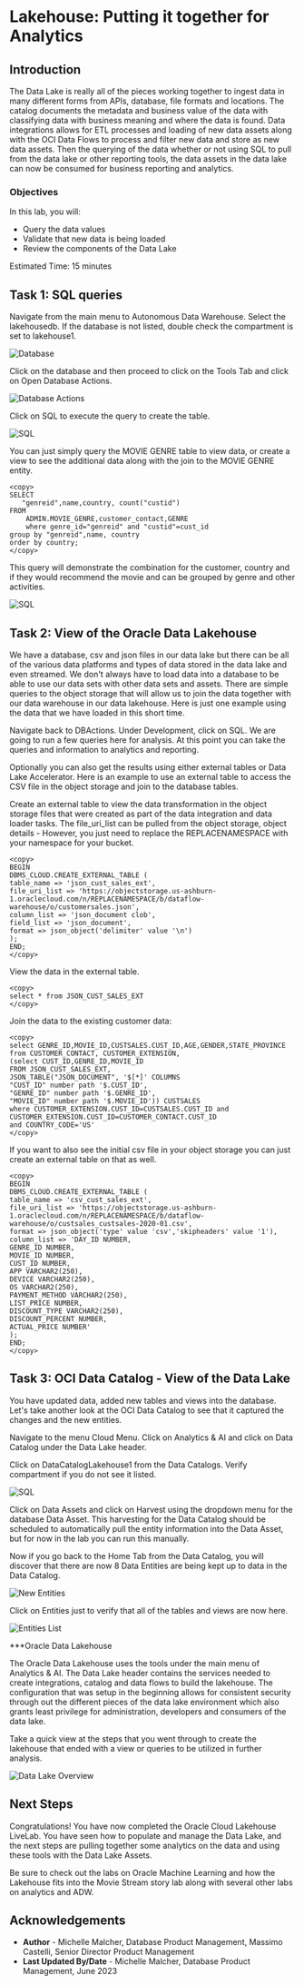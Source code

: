 # Lakehouse: Putting it together for Analytics

## Introduction

The Data Lake is really all of the pieces working together to ingest data in many different forms from APIs, database, file formats and locations. The catalog documents the metadata and business value of the data with classifying data with business meaning and where the data is found. Data integrations allows for ETL processes and loading of new data assets along with the OCI Data Flows to process and filter new data and store as new data assets. Then the querying of the data whether or not using SQL to pull from the data lake or other reporting tools, the data assets in the data lake can now be consumed for business reporting and analytics.

### Objectives

In this lab, you will:
* Query the data values
* Validate that new data is being loaded
* Review the components of the Data Lake

Estimated Time: 15 minutes

## Task 1: SQL queries

Navigate from the main menu to Autonomous Data Warehouse. Select the lakehousedb. If the database is not listed, double check the compartment is set to lakehouse1.

![Database](./images/Databaselisting.png " ")

Click on the database and then proceed to click on the Tools Tab and click on Open Database Actions.

![Database Actions](./images/dbactionsbox.png " ")

Click on SQL to execute the query to create the table.

![SQL](./images/SQL_queries.png " ")

You can just simply query the MOVIE GENRE table to view data, or create a view to see the additional data along with the join to the MOVIE GENRE entity.

```
<copy>
SELECT
   "genreid",name,country, count("custid")
FROM
    ADMIN.MOVIE_GENRE,customer_contact,GENRE
    where genre_id="genreid" and "custid"=cust_id
group by "genreid",name, country
order by country;
</copy>
```

This query will demonstrate the combination for the customer, country and if they would recommend the movie and can be grouped by genre and other activities.

![SQL](./images/SQL_output.png " ")

## Task 2: View of the Oracle Data Lakehouse

We have a database, csv and json files in our data lake but there can be all of the various data platforms and types of data stored in the data lake and even streamed. We don't always have to load data into a database to be able to use our data sets with other data sets and assets. There are simple queries to the object storage that will allow us to join the data together with our data warehouse in our data lakehouse. Here is just one example using the data that we have loaded in this short time.

Navigate back to DBActions. Under Development, click on SQL. We are going to run a few queries here for analysis. At this point you can take the queries and information to analytics and reporting.

Optionally you can also get the results using either external tables or Data Lake Accelerator. Here is an example to use an external table to access the CSV file in the object storage and join to the database tables.

Create an external table to view the data transformation in the object storage files that were created as part of the data integration and data loader tasks. The file_uri_list can be pulled from the object storage, object details - However, you just need to replace the REPLACENAMESPACE with your namespace for your bucket.

```
<copy>
BEGIN
DBMS_CLOUD.CREATE_EXTERNAL_TABLE (
table_name => 'json_cust_sales_ext',
file_uri_list => 'https://objectstorage.us-ashburn-1.oraclecloud.com/n/REPLACENAMESPACE/b/dataflow-warehouse/o/customersales.json',
column_list => 'json_document clob',
field_list => 'json_document',
format => json_object('delimiter' value '\n')
);
END;
</copy>
```

View the data in the external table.

```
<copy>
select * from JSON_CUST_SALES_EXT
</copy>
```

Join the data to the existing customer data:

```
<copy>
select GENRE_ID,MOVIE_ID,CUSTSALES.CUST_ID,AGE,GENDER,STATE_PROVINCE
from CUSTOMER_CONTACT, CUSTOMER_EXTENSION,
(select CUST_ID,GENRE_ID,MOVIE_ID
FROM JSON_CUST_SALES_EXT,
JSON_TABLE("JSON_DOCUMENT", '$[*]' COLUMNS
"CUST_ID" number path '$.CUST_ID',
"GENRE_ID" number path '$.GENRE_ID',
"MOVIE_ID" number path '$.MOVIE_ID')) CUSTSALES
where CUSTOMER_EXTENSION.CUST_ID=CUSTSALES.CUST_ID and CUSTOMER_EXTENSION.CUST_ID=CUSTOMER_CONTACT.CUST_ID
and COUNTRY_CODE='US'   
</copy>    
```

If you want to also see the initial csv file in your object storage you can just create an external table on that as well.

```
<copy>
BEGIN
DBMS_CLOUD.CREATE_EXTERNAL_TABLE (
table_name => 'csv_cust_sales_ext',
file_uri_list => 'https://objectstorage.us-ashburn-1.oraclecloud.com/n/REPLACENAMESPACE/b/dataflow-warehouse/o/custsales_custsales-2020-01.csv',
format => json_object('type' value 'csv','skipheaders' value '1'),
column_list => 'DAY_ID NUMBER,
GENRE_ID NUMBER,
MOVIE_ID NUMBER,
CUST_ID NUMBER,
APP VARCHAR2(250),
DEVICE VARCHAR2(250),
OS VARCHAR2(250),
PAYMENT_METHOD VARCHAR2(250),
LIST_PRICE NUMBER,
DISCOUNT_TYPE VARCHAR2(250),
DISCOUNT_PERCENT NUMBER,
ACTUAL_PRICE NUMBER'
);
END;
</copy>    
```


## Task 3: OCI Data Catalog - View of the Data Lake

You have updated data, added new tables and views into the database. Let's take another look at the OCI Data Catalog to see that it captured the changes and the new entities.

Navigate to the menu Cloud Menu. Click on Analytics & AI and click on Data Catalog under the Data Lake header.

Click on DataCatalogLakehouse1 from the Data Catalogs. Verify compartment if you do not see it listed.

![SQL](./images/currentcatalog.png " ")

Click on Data Assets and click on Harvest using the dropdown menu for the database Data Asset. This harvesting for the Data Catalog should be scheduled to automatically pull the entity information into the Data Asset, but for now in the lab you can run this manually.

Now if you go back to the Home Tab from the Data Catalog, you will discover that there are now 8 Data Entities are being kept up to data in the Data Catalog.

![New Entities](./images/new_entities.png " ")

Click on Entities just to verify that all of the tables and views are now here.

![Entities List](./images/final_catalog.png " ")



***Oracle Data Lakehouse

The Oracle Data Lakehouse uses the tools under the main menu of Analytics & AI. The Data Lake header contains the services needed to create integrations, catalog and data flows to build the lakehouse. The configuration that was setup in the beginning allows for consistent security through out the different pieces of the data lake environment which also grants least privilege for administration, developers and consumers of the data lake.

Take a quick view at the steps that you went through to create the lakehouse that ended with a view or queries to be utilized in further analysis.

![Data Lake Overview](images/data_lake_overview.png " ")

## Next Steps
Congratulations! You have now completed the Oracle Cloud Lakehouse LiveLab. You have seen how to populate and manage the Data Lake, and the next steps are pulling together some analytics on the data and using these tools with the Data Lake Assets.

Be sure to check out the labs on Oracle Machine Learning and how the Lakehouse fits into the Movie Stream story lab along with several other labs on analytics and ADW.

## Acknowledgements

* **Author** - Michelle Malcher, Database Product Management, Massimo Castelli, Senior Director Product Management
* **Last Updated By/Date** - Michelle Malcher, Database Product Management, June 2023
